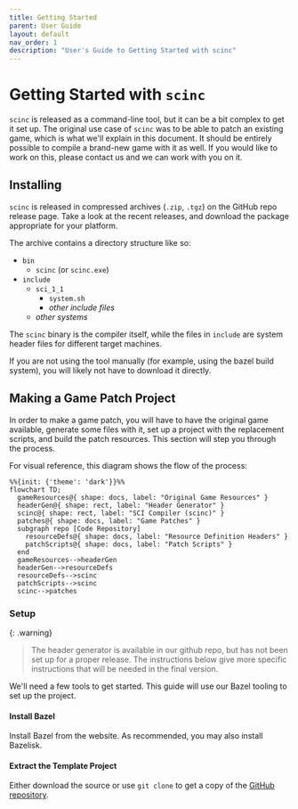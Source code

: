 ```yaml
---
title: Getting Started
parent: User Guide
layout: default
nav_order: 1
description: "User's Guide to Getting Started with scinc"
---
```


# Getting Started with `scinc`

`scinc` is released as a command-line tool, but it can be a bit complex to get it set up. The original use case of `scinc` was to be able to patch an existing game, which is what we'll explain in this document. It should be entirely possible to compile a brand-new game with it as well. If you would like to work on this, please contact us and we can work with you on it.

## Installing

`scinc` is released in compressed archives (`.zip`, `.tgz`) on the GitHub repo release page. Take a look at the recent releases, and download the package appropriate for your platform.

The archive contains a directory structure like so:

- `bin`
  - `scinc` (or `scinc.exe`)
- `include`
  - `sci_1_1`
    - `system.sh`
    - *other include files*
  - *other systems*

The `scinc` binary is the compiler itself, while the files in `include` are system header files for different target machines.

If you are not using the tool manually (for example, using the bazel build system), you will likely not have to download it directly.

## Making a Game Patch Project

In order to make a game patch, you will have to have the original game available, generate some files with it, set up a project with the replacement scripts, and build the patch resources. This section will step you through the process.

For visual reference, this diagram shows the flow of the process:

```mermaid
%%{init: {'theme': 'dark'}}%%
flowchart TD;
  gameResources@{ shape: docs, label: "Original Game Resources" }
  headerGen@{ shape: rect, label: "Header Generator" }
  scinc@{ shape: rect, label: "SCI Compiler (scinc)" }
  patches@{ shape: docs, label: "Game Patches" }
  subgraph repo [Code Repository]
    resourceDefs@{ shape: docs, label: "Resource Definition Headers" }
    patchScripts@{ shape: docs, label: "Patch Scripts" }
  end
  gameResources-->headerGen
  headerGen-->resourceDefs
  resourceDefs-->scinc
  patchScripts-->scinc
  scinc-->patches
```

### Setup

{: .warning}
> The header generator is available in our github repo, but has not been set up for a proper release. The instructions below give more specific instructions that will be needed in the final version.

We'll need a few tools to get started. This guide will use our Bazel tooling to set up the project.

#### Install Bazel

Install Bazel from the website. As recommended, you may also install Bazelisk.

#### Extract the Template Project

Either download the source or use `git clone` to get a copy of the [GitHub repository](https://github.com/naerbnic/sci-patch-template).
